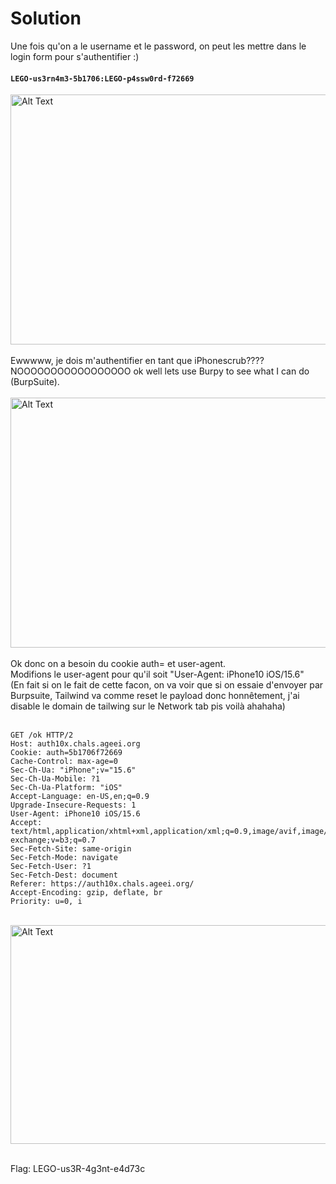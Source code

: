 # Solution
Une fois qu'on a le username et le password, on peut les mettre dans le login form pour s'authentifier :) </br>
#### ``LEGO-us3rn4m3-5b1706:LEGO-p4ssw0rd-f72669`` </br>
<img src="https://github.com/user-attachments/assets/f009dc4b-b589-4c00-9994-b184b7ee85f6" alt="Alt Text" width="600" height="400">  </br></br>
Ewwwww, je dois m'authentifier en tant que iPhonescrub???? NOOOOOOOOOOOOOOOOO ok well lets use Burpy to see what I can do (BurpSuite). </br></br>
<img src="https://github.com/user-attachments/assets/39aaee72-c5cd-420e-a61d-0e625d4c97dd" alt="Alt Text" width="800" height="400">  </br></br>
Ok donc on a besoin du cookie auth= et user-agent. </br>
Modifions le user-agent pour qu'il soit "User-Agent: iPhone10 iOS/15.6" </br>
(En fait si on le fait de cette facon, on va voir que si on essaie d'envoyer par Burpsuite, Tailwind va comme reset le payload donc honnêtement, j'ai disable le domain de tailwing sur le Network tab pis voilà ahahaha) </br></br>
```
GET /ok HTTP/2
Host: auth10x.chals.ageei.org
Cookie: auth=5b1706f72669
Cache-Control: max-age=0
Sec-Ch-Ua: "iPhone";v="15.6"
Sec-Ch-Ua-Mobile: ?1
Sec-Ch-Ua-Platform: "iOS"
Accept-Language: en-US,en;q=0.9
Upgrade-Insecure-Requests: 1
User-Agent: iPhone10 iOS/15.6
Accept: text/html,application/xhtml+xml,application/xml;q=0.9,image/avif,image/webp,image/apng,*/*;q=0.8,application/signed-exchange;v=b3;q=0.7
Sec-Fetch-Site: same-origin
Sec-Fetch-Mode: navigate
Sec-Fetch-User: ?1
Sec-Fetch-Dest: document
Referer: https://auth10x.chals.ageei.org/
Accept-Encoding: gzip, deflate, br
Priority: u=0, i

```
</br>
<img src="https://github.com/user-attachments/assets/f548b99c-f2ef-4d8c-9c71-e140486874aa" alt="Alt Text" width="700" height="350">  </br></br>

Flag: LEGO-us3R-4g3nt-e4d73c

